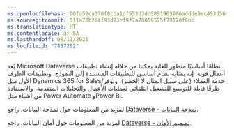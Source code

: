 ```yaml
---
ms.openlocfilehash: 00fa52ca370f8cba1df553d3dd3851963f06addde9ec493d56fadd84612322c1
ms.sourcegitcommit: 511a76b204f93d23cf9f7a70059525f79170f6bb
ms.translationtype: HT
ms.contentlocale: ar-SA
ms.lasthandoff: 08/11/2021
ms.locfileid: "7457292"
---
```

يُعد Microsoft Dataverse نظامًا أساسيًا متطور للغاية يمكننا من خلاله إنشاء تطبيقات أعمال قوية. إنه بمثابة نظام أساسي للتطبيقات المستندة إلى النموذج، وتطبيقات الطرف الأول مثل Dynamics 365 for Sales/خدمة العملاء (على سبيل المثال لا الحصر)، ويوفر طرقًا قابلة للتوسيع للتشغيل التلقائي لعمليات الأعمال والتحليلات المتقدمة، والاستفادة من أشياء مثل Power Automate وPower BI. 

لمزيد من المعلومات حول نمذجة البيانات، راجع [Dataverse - نمذجة البيانات](https://youtu.be/s1Zqv_8QLNQ?azure-portal=true).

لمزيد من المعلومات حول أمان البيانات، راجع [Dataverse - تصميم الأمان](https://youtu.be/HHBoTNMZtsQ?azure-portal=true).
